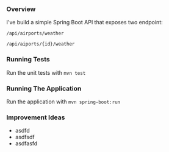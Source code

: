 ### Overview

I've build a simple Spring Boot API that exposes two endpoint:

`/api/airports/weather`

`/api/aiports/{id}/weather`

### Running Tests

Run the unit tests with `mvn test`

### Running The Application

Run the application with `mvn spring-boot:run`

### Improvement Ideas
- asdfd
- asdfsdf
- asdfasfd